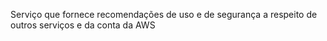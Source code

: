 Serviço que fornece recomendações de uso e de segurança a respeito de outros serviços e da conta da AWS
 